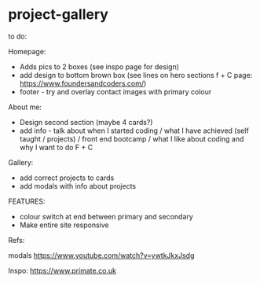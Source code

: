 # project-gallery

to do:

Homepage:

- Adds pics to 2 boxes (see inspo page for design)
- add design to bottom brown box (see lines on hero sections f + C page: https://www.foundersandcoders.com/)
- footer - try and overlay contact images with primary colour

About me:
- Design second section (maybe 4 cards?)
- add info - talk about when I started coding / what I have achieved (self taught / projects) / front end bootcamp / what I like about coding and why I want to do F + C

Gallery:

- add correct projects to cards
- add modals with info about projects

FEATURES:

- colour switch at end between primary and secondary
- Make entire site responsive

Refs:

modals
https://www.youtube.com/watch?v=ywtkJkxJsdg

Inspo:
https://www.primate.co.uk


